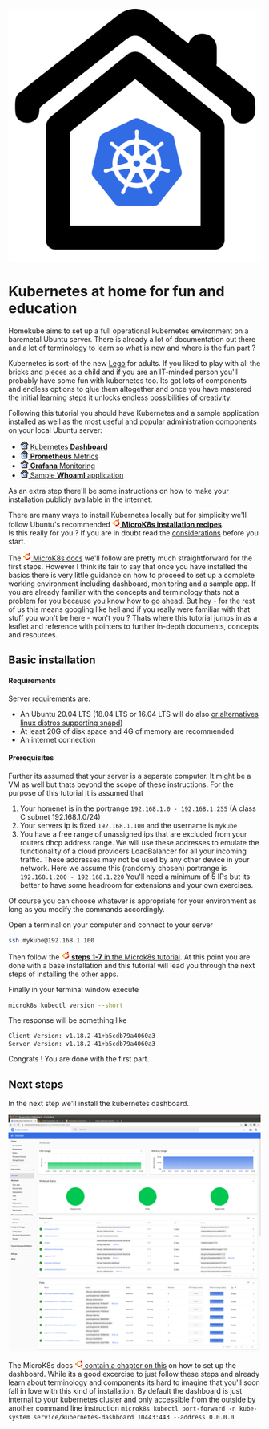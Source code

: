 ![Homekube](images/Homekube.png)

# Kubernetes at home for fun and education

Homekube aims to set up a full operational kubernetes environment on a baremetal Ubuntu server.
There is already a lot of documentation out there and a lot of terminology to learn so what is new and where is the fun part ?

Kubernetes is sort-of the new [Lego](https://lego.com) for adults. If you liked to play with all the bricks and pieces as a child and if you are an IT-minded person you'll probably have some fun with kubernetes too.
Its got lots of components and endless options to glue them altogether and once you have mastered the initial learning steps it unlocks endless possibilities of creativity.

Following this tutorial you should have Kubernetes and a sample application installed as well as the most useful and popular administration components on your local Ubuntu server:

- [![](images/ico/color/homekube_16.png) Kubernetes **Dashboard**](https://dashboard.homekube.org)
- [![](images/ico/color/homekube_16.png) **Prometheus** Metrics](https://prometheus.homekube.org)
- [![](images/ico/color/homekube_16.png) **Grafana** Monitoring](https://grafana.homekube.org)
- [![](images/ico/color/homekube_16.png) Sample **WhoamI** application](https://whoami.homekube.org)

As an extra step there'll be some instructions on how to make your installation publicly available in the internet.

There are many ways to install Kubernetes locally but for simplicity we'll follow Ubuntu's recommended [![](images/ico/color/ubuntu_16.png) **MicroK8s installation recipes**](https://microk8s.io/docs).  
Is this really for you ? If you are in doubt read the [considerations](considerations.md) before you start.

The [![](images/ico/color/ubuntu_16.png) MicroK8s docs](https://microk8s.io/docs) we'll follow are pretty much straightforward for the first steps.
However I think its fair to say that once you have installed the basics there is very little guidance on how to proceed to set up a complete working environment including dashboard, monitoring and a sample app.
If you are already familiar with the concepts and terminology thats not a problem for you because you know how to go ahead.
But hey - for the rest of us this means googling like hell and if you really were familiar with that stuff you won't be here - won't you ?
Thats where this tutorial jumps in as a leaflet and reference with pointers to further in-depth documents, concepts and resources.

## Basic installation

#### Requirements

Server requirements are:

* An Ubuntu 20.04 LTS (18.04 LTS or 16.04 LTS will do also [or alternatives linux distros supporting snapd](https://snapcraft.io/docs/installing-snapd))
* At least 20G of disk space and 4G of memory are recommended
* An internet connection

#### Prerequisites

Further its assumed that your server is a separate computer. It might be a VM as well but thats beyond the scope of these instructions.
For the purpose of this tutorial it is assumed that

1) Your homenet is in the portrange `192.168.1.0 - 192.168.1.255` (A class C subnet 192.168.1.0/24) 
2) Your servers ip is fixed `192.168.1.100` and the username is `mykube`
3) You have a free range of unassigned ips that are excluded from your routers dhcp address range.
We will use these addresses to emulate the functionality of a cloud providers LoadBalancer for all your incoming traffic.
These addresses may not be used by any other device in your network. Here we assume this (randomly chosen) portrange is `192.168.1.200 - 192.168.1.220`
You'll need a minimum of 5 IPs but its better to have some headroom for extensions and your own exercises. 

Of course you can choose whatever is appropriate for your environment as long as you modify the commands accordingly.
  
Open a terminal on your computer and connect to your server 
```bash
ssh mykube@192.168.1.100
```
Then follow the [![](images/ico/color/ubuntu_16.png) **steps 1-7** in the Microk8s tutorial](https://microk8s.io/docs).
At this point you are done with a base installation and this tutorial will lead you through the next steps of installing the other apps.

Finally in your terminal window execute

```bash
microk8s kubectl version --short
```

The response will be something like
```
Client Version: v1.18.2-41+b5cdb79a4060a3   
Server Version: v1.18.2-41+b5cdb79a4060a3
```

Congrats ! You are done with the first part.

## Next steps

In the next step we'll install the kubernetes dashboard.   
  
[![Dashboard](images/Dashboard.png)](https://dashboard.homekube.org/#/login "Thats the live dashboard you'lll install on your own server")

The MicroK8s docs [![](images/ico/color/ubuntu_16.png) contain a chapter on this](https://microk8s.io/docs/addon-dashboard) on how to set up the dashboard.
While its a good excercise to just follow these steps and already learn about terminology and components its hard to imagine that you'll soon fall in love with this kind of installation.
By default the dashboard is just internal to your kubernetes cluster and only accessible from the outside by another command line instruction `microk8s kubectl port-forward -n kube-system service/kubernetes-dashboard 10443:443 --address 0.0.0.0` 

